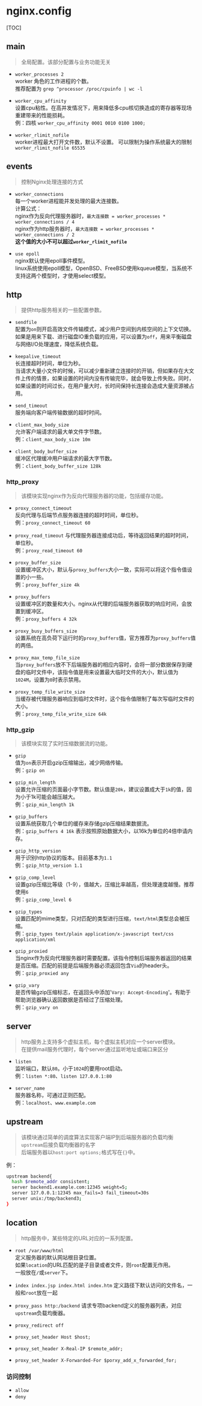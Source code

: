 # nginx.config

[TOC]

## main

> 全局配置。该部分配置与业务功能无关

* `worker_processes 2`  
worker 角色的工作进程的个数。  
推荐配置为 `grep ^processor /proc/cpuinfo | wc -l`  

* `worker_cpu_affinity`  
设置cpu粘性。在高并发情况下，用来降低多cpu核切换造成的寄存器等现场重建带来的性能损耗。  
例：四核 `worker_cpu_affinity 0001 0010 0100 1000;`

* `worker_rlimit_nofile`  
worker进程最大打开文件数，默认不设置。
可以限制为操作系统最大的限制`worker_rlimit_nofile 65535`

## events

> 控制Nginx处理连接的方式

* `worker_connections`  
每一个worker进程能并发处理的最大连接数。  
计算公式：  
nginx作为反向代理服务器时，`最大连接数 = worker_processes * worker_connections / 4`  
nginx作为http服务器时，`最大连接数 = worker_processes * worker_connections / 2`  
**这个值的大小不可以超过`worker_rlimit_nofile`**

* `use epoll`  
nginx默认使用epoll事件模型。  
linux系统使用epoll模型，OpenBSD、FreeBSD使用kqueue模型，当系统不支持这两个模型时，才使用select模型。

## http

> 提供http服务相关的一些配置参数。

* `sendfile`  
配置为`on`则开启高效文件传输模式，减少用户空间到内核空间的上下文切换。  
如果是用来下载、进行磁盘IO重负载的应用，可以设置为`off`，用来平衡磁盘与网络I/O处理速度，降低系统负载。

* `keepalive_timeout`  
长连接超时时间，单位为秒。  
当请求大量小文件的时候，可以减少重新建立连接时的开销，但如果存在大文件上传的情景，如果设置的时间内没有传输完毕，就会导致上传失败。同时，如果设置的时间过长，在用户量大时，长时间保持长连接会造成大量资源被占用。

* `send_timeout`  
服务端向客户端传输数据的超时时间。

* `client_max_body_size`  
允许客户端请求的最大单文件字节数。  
例：`client_max_body_size 10m`

* `client_body_buffer_size`  
缓冲区代理缓冲用户端请求的最大字节数。  
例：`client_body_buffer_size 128k`

### http_proxy

> 该模块实现nginx作为反向代理服务器的功能，包括缓存功能。

* `proxy_connect_timeout`  
反向代理与后端节点服务器连接的超时时间，单位秒。  
例：`proxy_connect_timeout 60`

* `proxy_read_timeout`
与代理服务器连接成功后，等待返回结果的超时时间，单位秒。  
例：`proxy_read_timeout 60`

* `proxy_buffer_size`  
设置缓冲区大小，默认与`proxy_buffers`大小一致，实际可以将这个指令值设置的小一些。  
例：`proxy_buffer_size 4k`

* `proxy_buffers`  
设置缓冲区的数量和大小。nginx从代理的后端服务器获取的响应时间，会放置到缓冲区。  
例：`proxy_buffers 4 32k`

* `proxy_busy_buffers_size`  
设置系统在高负荷下运行时的`proxy_buffers`值，官方推荐为`proxy_buffers`值的两倍。

* `proxy_max_temp_file_size`  
当`proxy_buffers`放不下后端服务器的相应内容时，会将一部分数据保存到硬盘的临时文件中，该指令值是用来设置最大临时文件的大小，默认值为`1024M`，设置为`0`时表示禁用。

* `proxy_temp_file_write_size`  
当缓存被代理服务器响应到临时文件时，这个指令值限制了每次写临时文件的大小。  
例：`proxy_temp_file_write_size 64k`

### http_gzip

> 该模块实现了实时压缩数据流的功能。

* `gzip`  
值为`on`表示开启gzip压缩输出，减少网络传输。  
例：`gzip on`

* `gzip_min_length`  
设置允许压缩的页面最小字节数。默认值是`20k`，建议设置成大于`1k`的值，因为小于1k可能会越压越大。  
例：`gzip_min_length 1k`

* `gzip_buffers`  
设置系统获取几个单位的缓存来存储gzip压缩结果数据流。  
例：`gzip_buffers 4 16k` 表示按照原始数据大小，以16k为单位的4倍申请内存。

* `gzip_http_version`  
用于识别http协议的版本。目前基本为`1.1`  
例：`gzip_http_version 1.1`

* `gzip_comp_level`  
设置gzip压缩比等级（1-9），值越大，压缩比率越高，但处理速度越慢。推荐使用`6`  
例：`gzip_comp_level 6`

* `gzip_types`  
设置匹配的mime类型，只对匹配的类型进行压缩，`text/html`类型总会被压缩。  
例：`gzip_types text/plain application/x-javascript text/css application/xml`

* `gzip_proxied`  
当nginx作为反向代理服务器时需要配置。该指令控制后端服务器返回的结果是否压缩。匹配的前提是后端服务器必须返回包含`Via`的header头。  
例：`gzip_proxied any`

* `gzip_vary`  
是否传输gzip压缩标志，在返回头中添加'`Vary: Accept-Encoding`'。有助于帮助浏览器确认返回数据是否经过了压缩处理。  
例：`gzip_vary on`

## server

> http服务上支持多个虚拟主机，每个虚拟主机对应一个server模块。  
> 在提供mail服务代理时，每个server通过监听地址或端口来区分

* `listen`  
监听端口，默认`80`。小于`1024`的要用root启动。  
例：`listen *:80`、`listen 127.0.0.1:80`

* `server_name`  
服务器名称，可通过正则匹配。  
例：`localhost`、`www.example.com`

## upstream

> 该模块通过简单的调度算法实现客户端IP到后端服务器的负载均衡  
> `upstream`后接负载均衡器的名字  
> 后端服务器以`host:port options;`格式写在`{}`中。

例：

```bash
upstream backend{
  hash $remote_addr consistent;
  server backend1.example.com:12345 weight=5;
  server 127.0.0.1:12345 max_fails=3 fail_timeout=30s
  server unix:/tmp/backend3;
}
```

## location

> http服务中，某些特定的URL对应的一系列配置。

* `root /var/www/html`  
定义服务器的默认网站根目录位置。  
如果`location`的URL匹配的是子目录或者文件，则`root`配置无作用。  
一般放在`/`或`server`下。

* `index index.jsp index.html index.htm`
定义路径下默认访问的文件名，一般和`root`放在一起

* `proxy_pass http:/backend`
请求专项backend定义的服务器列表，对应`upstream`负载均衡器。

* `proxy_redirect off`

* `proxy_set_header Host $host;`

* `proxy_set_header X-Real-IP $remote_addr;`

* `proxy_set_header X-Forwarded-For $porxy_add_x_forwarded_for;`

### 访问控制

* `allow`  
* `deny`  
